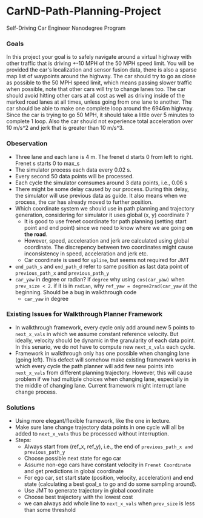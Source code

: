 # CarND-Path-Planning-Project
Self-Driving Car Engineer Nanodegree Program

### Goals
In this project your goal is to safely navigate around a virtual highway with other traffic that is driving +-10 MPH of the 50 MPH speed limit. You will be provided the car's localization and sensor fusion data, there is also a sparse map list of waypoints around the highway. The car should try to go as close as possible to the 50 MPH speed limit, which means passing slower traffic when possible, note that other cars will try to change lanes too. The car should avoid hitting other cars at all cost as well as driving inside of the marked road lanes at all times, unless going from one lane to another. The car should be able to make one complete loop around the 6946m highway. Since the car is trying to go 50 MPH, it should take a little over 5 minutes to complete 1 loop. Also the car should not experience total acceleration over 10 m/s^2 and jerk that is greater than 10 m/s^3.

### Obeservation

* Three lane and each lane is 4 m. The frenet d starts 0 from left to right. Frenet s starts 0 to max_s
* The simulator process each data every 0.02 s.
* Every second 50 data points will be processed.
* Each cycle the simulator comsumes around 3 data points, i.e., 0.06 s
* There might be some delay caused by our process. During this delay, the simulator will use previous data as guide.
  It also means when we process, the car has already moved to further position.
* Which coordinate system we should use in path planning and trajectory generation, considering for simulator it uses
  global (x, y) coordinate ?
  * It is good to use frenet coordinate for path planning (setting start point and end point)
    since we need to know where we are going **on the road**.
  * However, speed, acceleration and jerk are calculated using global coordinate.
    The discrepency between two coordinates might cause inconsistency in speed, acceleration and jerk etc.
  * Car coordinate is used for `spline`, but seems not required for JMT
* `end_path_s` and `end_path_d` refer to same position as last data point of `previous_path_x` and `previous_path_y`
* `car_yaw` in degree or radian? if `degree` why using `cos(car_yaw)` when `prev_size < 2`.
  if it is in `radian`, why `ref_yaw = degree2rad(car_yaw` at the beginning. Should be a bug in walkthrough code
  * `car_yaw` in degree


### Existing Issues for Walkthrough Planner Framework

  * In walkthrough framework, every cycle only add around new 5 points to `next_x_vals` in which we assume constant reference velocity.
    But ideally, velocity should be dynamic in the granularity of each data point. In this senario, we do not
    have to compute new `next_x_vals` each cycle.
  * Framework in walkthrough only has one possible when changing lane (going left). This defect will somehow
    make existing framework works in which every cycle the path planner will add few new points into `next_x_vals`
    from different planning trajectory. However, this will cause problem if we had multiple choices when changing
    lane, especially in the middle of changing lane. Current framework might interrupt lane change process.


### Solutions

  * Using more elegant/flexible framework, like the one in lecture.
  * Make sure lane change trajectory data points in one cycle will all be added to `next_x_vals`
    thus be processed without interruption.
  * Steps:
    * Always start from (ref_x, ref_y), i.e., the end of `previous_path_x and previous_path_y`
    * Choose possible next state for ego car
    * Assume non-ego cars have constant velocity in `Frenet Coordinate` and get predictions in global coordinate
    * For ego car, set start state (position, velocity, acceleration)
      and end state (calculating a best goal_s to go and do some sampling around).
    * Use JMT to generate trajectory in global coordinate
    * Choose best trajectory with the lowest cost
    * we can always add whole line to `next_x_vals` when `prev_size` is less than some threshold